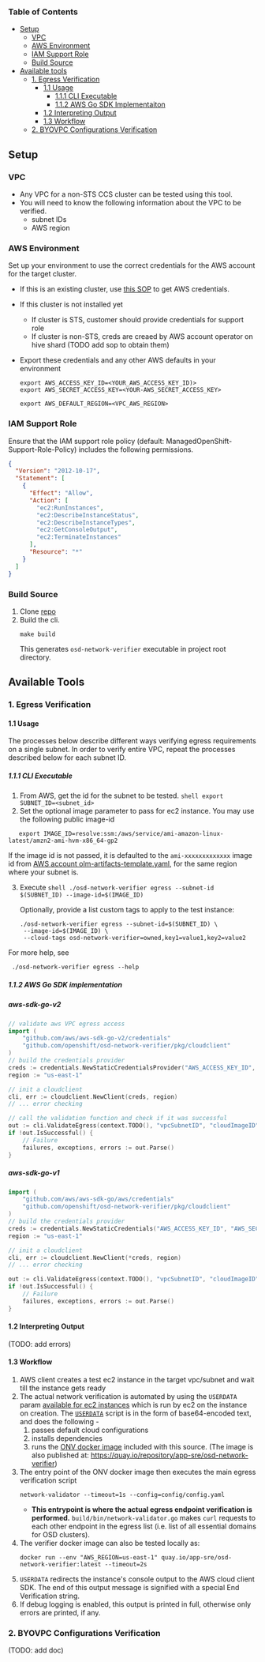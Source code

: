 ### Table of Contents ###

- [Setup](#setup)
  - [VPC](#vpc)
  - [AWS Environment](#aws-environment)
  - [IAM Support Role](#iam-support-role)
  - [Build Source](#build-source)
- [Available tools](#available-tools)
  - [1. Egress Verification](#1-egress-verification)
    - [1.1 Usage](#11-usage)
      - [1.1.1 CLI Executable](#111-cli-executable)
      - [1.1.2 AWS Go SDK Implementaiton](#112-aws-go-sdk-implementation)
    - [1.2 Interpreting Output](#12-interpreting-output)
    - [1.3 Workflow](#13-workflow)
  - [2. BYOVPC Configurations Verification](#2-byovpc-configurations-verification)

## Setup
### VPC ###
- Any VPC for a non-STS CCS cluster can be tested using this tool.
- You will need to know the following information about the VPC to be verified.
    - subnet IDs
    - AWS region
  
### AWS Environment ###
Set up your environment to use the correct credentials for the AWS account for the target cluster. 
- If this is an existing cluster, use [this SOP](https://github.com/openshift/ops-sop/blob/master/v4/howto/aws/aws.md#via-ocm-the-quickest-way-1) to get AWS credentials.
- If this cluster is not installed yet
  - If cluster is STS, customer should provide credentials for support role
  - If cluster is non-STS, creds are creaed by AWS account operator on hive shard (TODO add sop to obtain them)
- Export these credentials and any other AWS defaults in your environment
   ```shell
   export AWS_ACCESS_KEY_ID=<YOUR_AWS_ACCESS_KEY_ID)>
   export AWS_SECRET_ACCESS_KEY=<YOUR-AWS_SECRET_ACCESS_KEY>
   ```

    ```shell
    export AWS_DEFAULT_REGION=<VPC_AWS_REGION>
    ````
  
### IAM Support Role ###
Ensure that the IAM support role policy (default: ManagedOpenShift-Support-Role-Policy) includes the following permissions.
```json
{
  "Version": "2012-10-17",
  "Statement": [
    {
      "Effect": "Allow",
      "Action": [
        "ec2:RunInstances",
        "ec2:DescribeInstanceStatus",
        "ec2:DescribeInstanceTypes",
        "ec2:GetConsoleOutput",
        "ec2:TerminateInstances"
      ],
      "Resource": "*"
    }
  ]
}
```

### Build Source ###
1. Clone [repo](git@github.com:openshift/osd-network-verifier.git)
2. Build the cli. 
   ```shell
   make build
   ```
   This generates `osd-network-verifier` executable in project root directory.

## Available Tools ##

### 1. Egress Verification ###
#### 1.1 Usage ####
The processes below describe different ways verifying egress requirements on a single subnet. 
In order to verify entire VPC, 
repeat the processes described below for each subnet ID.

##### 1.1.1 CLI Executable #####
   1. From AWS, get the id for the subnet to be tested.
    ```shell
    export SUBNET_ID=<subnet_id>
    ```
   2. Set the optional image parameter to pass for ec2 instance.
      You may use the following public image-id
   ```shell
      export IMAGE_ID=resolve:ssm:/aws/service/ami-amazon-linux-latest/amzn2-ami-hvm-x86_64-gp2 
   ```
   If the image id is not passed, it is defaulted to the `ami-xxxxxxxxxxxxx` image id from [AWS account olm-artifacts-template.yaml](https://github.com/openshift/aws-account-operator/blob/17be7a41036e252d59ab19cc2ad1dcaf265758a2/hack/olm-registry/olm-artifacts-template.yaml#L75),
   for the same region where your subnet is.

   3. Execute
    ```shell
    ./osd-network-verifier egress --subnet-id $(SUBNET_ID) --image-id=$(IMAGE_ID)
    ```


       Optionally, provide a list custom tags to apply to the test instance:
        ```shell
        ./osd-network-verifier egress --subnet-id=$(SUBNET_ID) \
         --image-id=$(IMAGE_ID) \
         --cloud-tags osd-network-verifier=owned,key1=value1,key2=value2
        ```
   For more help, see 
   ```shell
    ./osd-network-verifier egress --help
   ```

##### 1.1.2 AWS Go SDK implementation #####
##### aws-sdk-go-v2 #####
```go
// validate aws VPC egress access
import (
    "github.com/aws/aws-sdk-go-v2/credentials"
    "github.com/openshift/osd-network-verifier/pkg/cloudclient"
)
// build the credentials provider
creds := credentials.NewStaticCredentialsProvider("AWS_ACCESS_KEY_ID", "AWS_SECRET_ACCESS_KEY", "AWS_SESSION_TOKEN")
region := "us-east-1"

// init a cloudclient
cli, err := cloudclient.NewClient(creds, region)
// ... error checking

// call the validation function and check if it was successful
out := cli.ValidateEgress(context.TODO(), "vpcSubnetID", "cloudImageID", "kmsKeyID", 600)
if !out.IsSuccessful() {
    // Failure
    failures, exceptions, errors := out.Parse()
}
```

##### aws-sdk-go-v1 #####
```go
import (
    "github.com/aws/aws-sdk-go/aws/credentials"
    "github.com/openshift/osd-network-verifier/pkg/cloudclient"
)
// build the credentials provider
creds := credentials.NewStaticCredentials("AWS_ACCESS_KEY_ID", "AWS_SECRET_ACCESS_KEY", "AWS_SESSION_TOKEN")
region := "us-east-1"

// init a cloudclient
cli, err := cloudclient.NewClient(*creds, region)
// ... error checking

out := cli.ValidateEgress(context.TODO(), "vpcSubnetID", "cloudImageID", "kmsKeyID", 600)
if !out.IsSuccessful() {
    // Failure
    failures, exceptions, errors := out.Parse()
}
```
#### 1.2 Interpreting Output ###
(TODO: add errors)

#### 1.3 Workflow ####
1. AWS client creates a test ec2 instance in the target vpc/subnet and wait till the instance gets ready
2. The actual network verification is automated by using the `USERDATA` param [available for ec2 instances](https://docs.aws.amazon.com/AWSEC2/latest/UserGuide/user-data.html) which is run by ec2 on the instance on creation. 
The [`USERDATA`](pkg/helpers/config/userdata.yaml) script is in the form of base64-encoded text, and does the following -
   1. passes default cloud configurations
   2. installs dependencies
   3. runs the [ONV docker image](https://github.com/openshift/osd-network-verifier/tree/main/build) included with this source.
      (The image is also published at: https://quay.io/repository/app-sre/osd-network-verifier)
3. The entry point of the ONV docker image then executes the main egress verification script
   ```shell
   network-validator --timeout=1s --config=config/config.yaml
    ```
   - **This entrypoint is where the actual egress endpoint verification is performed.** `build/bin/network-validator.go` makes `curl` requests to each other endpoint in the egress list (i.e. list of all essential domains for OSD clusters).
4. The verifier docker image can also be tested locally as:
   ```shell
   docker run --env "AWS_REGION=us-east-1" quay.io/app-sre/osd-network-verifier:latest --timeout=2s
   ```
5. `USERDATA` redirects the instance's console output to the AWS cloud client SDK. The end of this output message is signified with a special End Verification string.
6. If debug logging is enabled, this output is printed in full, otherwise only errors are printed, if any.

### 2. BYOVPC Configurations Verification ###
(TODO: add doc)